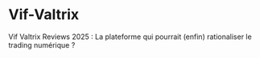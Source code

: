 # Vif-Valtrix
Vif Valtrix Reviews 2025 : La plateforme qui pourrait (enfin) rationaliser le trading numérique ?
